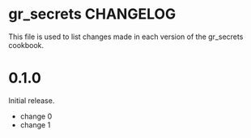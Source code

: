 # gr_secrets CHANGELOG

This file is used to list changes made in each version of the gr_secrets cookbook.

# 0.1.0

Initial release.

- change 0
- change 1

